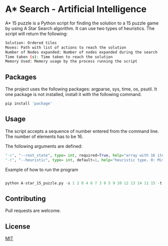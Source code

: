 # A* Search - Artificial Intelligence

A* 15 puzzle is a Python script for finding the solution to a 15 puzzle game by using A Star Search algorithm. It can use two types of heuristics. The script will return the following:

```bash
Solution: Ordered tiles
Moves: Path with list of actions to reach the solution
Number of Nodes expanded: Number of nodes expanded during the search
Time taken (s): Time taken to reach the solution
Memory Used: Memory usage by the process running the script
```

## Packages
The project uses the following packages: argparse, sys, time, os, psutil. It one package is not installed, install it with the following command.

```bash
pip install 'package'
```

## Usage

The script accepts a sequence of number entered from the command line. The number of elements has to be 16.

The following arguments are defined: 

```python
"-s", "--root_state", type= int, required=True, help="array with 16 items. 0 is the blank space"
"-t", "--heuristic", type= int, default=1, help="heuristic type. 0: Misplaced tiles, 1: Manhattan"
```

Example of how to run the program

```python

python A-star_15_puzzle.py -s 1 2 0 4 6 7 3 8 5 9 10 12 13 14 11 15 -t 0

```

## Contributing
Pull requests are welcome.

## License
[MIT](https://choosealicense.com/licenses/mit/)